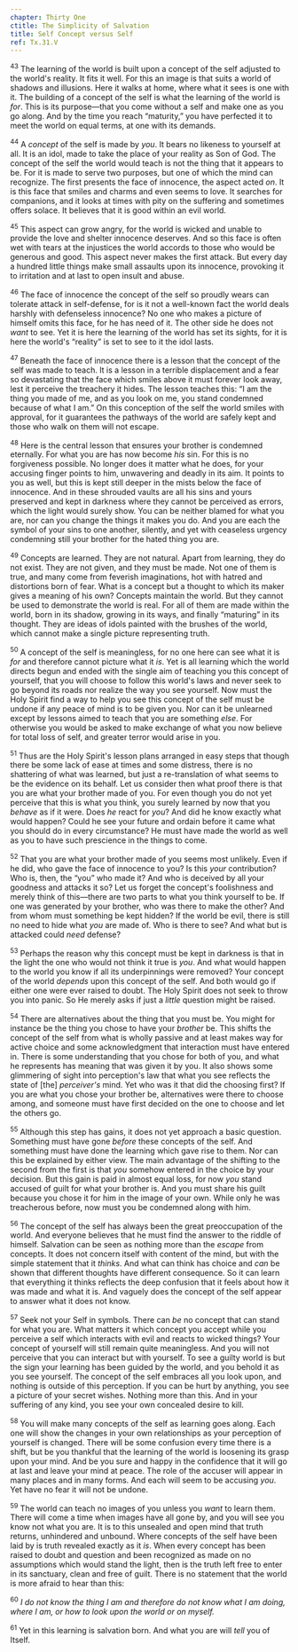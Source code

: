 ```yaml
---
chapter: Thirty One
ctitle: The Simplicity of Salvation
title: Self Concept versus Self
ref: Tx.31.V
---
```


<sup>43</sup> The learning of the world is built upon a concept of the self
adjusted to the world's reality. It fits it well. For this an image is
that suits a world of shadows and illusions. Here it walks at home,
where what it sees is one with it. The building of a concept of the self
is what the learning of the world is *for*. This is its purpose—that you
come without a self and make one as you go along. And by the time you
reach “maturity,” you have perfected it to meet the world on equal
terms, at one with its demands.

<sup>44</sup> A *concept* of the self is made by *you*. It bears no likeness to
yourself at all. It is an idol, made to take the place of your reality
as Son of God. The concept of the self the world would teach is not the
thing that it appears to be. For it is made to serve two purposes, but
one of which the mind can recognize. The first presents the face of
innocence, the aspect acted *on*. It is this face that smiles and charms
and even seems to love. It searches for companions, and it looks at
times with pity on the suffering and sometimes offers solace. It
believes that it is good within an evil world.

<sup>45</sup> This aspect can grow angry, for the world is wicked and unable to
provide the love and shelter innocence deserves. And so this face is
often wet with tears at the injustices the world accords to those who
would be generous and good. This aspect never makes the first attack.
But every day a hundred little things make small assaults upon its
innocence, provoking it to irritation and at last to open insult and
abuse.

<sup>46</sup> The face of innocence the concept of the self so proudly wears can
tolerate attack in self-defense, for is it not a well-known fact the
world deals harshly with defenseless innocence? No one who makes a
picture of himself omits this face, for he has need of it. The other
side he does not *want* to see. Yet it is here the learning of the world
has set its sights, for it is here the world's “reality” is set to see
to it the idol lasts.

<sup>47</sup> Beneath the face of innocence there is a lesson that the concept of
the self was made to teach. It is a lesson in a terrible displacement
and a fear so devastating that the face which smiles above it must
forever look away, lest it perceive the treachery it hides. The lesson
teaches this: “I am the thing you made of me, and as you look on me, you
stand condemned because of what I am.” On this conception of the self
the world smiles with approval, for it guarantees the pathways of the
world are safely kept and those who walk on them will not escape.

<sup>48</sup> Here is the central lesson that ensures your brother is condemned
eternally. For what you are has now become *his* sin. For this is no
forgiveness possible. No longer does it matter what he does, for your
accusing finger points to him, unwavering and deadly in its aim. It
points to you as well, but this is kept still deeper in the mists below
the face of innocence. And in these shrouded vaults are all his sins and
yours preserved and kept in darkness where they cannot be perceived as
errors, which the light would surely show. You can be neither blamed for
what you are, nor can you change the things it makes you do. And you are
each the symbol of your sins to one another, silently, and yet with
ceaseless urgency condemning still your brother for the hated thing you
are.

<sup>49</sup> Concepts are learned. They are not natural. Apart from learning, they
do not exist. They are not given, and they must be made. Not one of them
is true, and many come from feverish imaginations, hot with hatred and
distortions born of fear. What is a concept but a thought to which its
maker gives a meaning of his own? Concepts maintain the world. But they
cannot be used to demonstrate the world is real. For all of them are
made within the world, born in its shadow, growing in its ways, and
finally “maturing” in its thought. They are ideas of idols painted with
the brushes of the world, which cannot make a single picture
representing truth.

<sup>50</sup> A concept of the self is meaningless, for no one here can see what it
is *for* and therefore cannot picture what it *is*. Yet is all learning
which the world directs begun and ended with the single aim of teaching
you this concept of yourself, that you will choose to follow this
world's laws and never seek to go beyond its roads nor realize the way
you see yourself. Now must the Holy Spirit find a way to help you see
this concept of the self must be undone if any peace of mind is to be
given you. Nor can it be unlearned except by lessons aimed to teach that
you are something *else*. For otherwise you would be asked to make
exchange of what you now believe for total loss of self, and greater
terror would arise in you.

<sup>51</sup> Thus are the Holy Spirit's lesson plans arranged in easy steps that
though there be some lack of ease at times and some distress, there is
no shattering of what was learned, but just a re-translation of what
seems to be the evidence on its behalf. Let us consider then what proof
there is that you are what your brother made of you. For even though you
do not yet perceive that this is what you think, you surely learned by
now that you *behave* as if it were. Does *he* react for *you*? And did
he know exactly what would happen? Could he see your future and ordain
before it came what you should do in every circumstance? He must have
made the world as well as you to have such prescience in the things to
come.

<sup>52</sup> That you are what your brother made of you seems most unlikely. Even
if he did, who gave the face of innocence to you? Is this *your*
contribution? Who is, then, the “you” who made it? And who is deceived
by all your goodness and attacks it so? Let us forget the concept's
foolishness and merely think of this—there are two parts to what you
think yourself to be. If one was generated by your brother, who was
there to make the other? And from whom must something be kept hidden? If
the world be evil, there is still no need to hide what *you* are made
of. Who is there to see? And what but is attacked could *need* defense?

<sup>53</sup> Perhaps the reason why this concept must be kept in darkness is that
in the light the one who would not think it true is *you*. And what
would happen to the world you know if all its underpinnings were
removed? Your concept of the world *depends* upon this concept of the
self. And both would go if either one were ever raised to doubt. The
Holy Spirit does not seek to throw you into panic. So He merely asks if
just a *little* question might be raised.

<sup>54</sup> There are alternatives about the thing that you must be. You might
for instance be the thing you chose to have your *brother* be. This
shifts the concept of the self from what is wholly passive and at least
makes way for active choice and some acknowledgment that interaction
must have entered in. There is some understanding that you chose for
both of you, and what he represents has meaning that was given it by
you. It also shows some glimmering of sight into perception's law that
what you see reflects the state of \[the\] *perceiver's* mind. Yet who
was it that did the choosing first? If you are what you chose your
brother be, alternatives were there to choose among, and someone must
have first decided on the one to choose and let the others go.

<sup>55</sup> Although this step has gains, it does not yet approach a basic
question. Something must have gone *before* these concepts of the self.
And something must have done the learning which gave rise to them. Nor
can this be explained by either view. The main advantage of the shifting
to the second from the first is that *you* somehow entered in the choice
by your decision. But this gain is paid in almost equal loss, for now
*you* stand accused of guilt for what your brother is. And you must
share his guilt because you chose it for him in the image of your own.
While only he was treacherous before, now must you be condemned along
with him.

<sup>56</sup> The concept of the self has always been the great preoccupation of
the world. And everyone believes that he must find the answer to the
riddle of himself. Salvation can be seen as nothing more than the
*escape* from concepts. It does not concern itself with content of the
mind, but with the simple statement that it *thinks*. And what can think
has choice and *can* be shown that different thoughts have different
consequence. So it can learn that everything it thinks reflects the deep
confusion that it feels about how it was made and what it is. And
vaguely does the concept of the self appear to answer what it does not
know.

<sup>57</sup> Seek not your Self in symbols. There can *be* no concept that can
stand for what you are. What matters it which concept you accept while
you perceive a self which interacts with evil and reacts to wicked
things? Your concept of yourself will still remain quite meaningless.
And you will not perceive that you can interact but with yourself. To
see a guilty world is but the sign your learning has been guided by the
world, and you behold it as you see yourself. The concept of the self
embraces all you look upon, and nothing is outside of this perception.
If you can be hurt by anything, you see a picture of your secret wishes.
Nothing more than this. And in your suffering of any kind, you see your
own concealed desire to kill.

<sup>58</sup> You will make many concepts of the self as learning goes along. Each
one will show the changes in your own relationships as your perception
of yourself is changed. There will be some confusion every time there is
a shift, but be you thankful that the learning of the world is loosening
its grasp upon your mind. And be you sure and happy in the confidence
that it will go at last and leave your mind at peace. The role of the
accuser will appear in many places and in many forms. And each will seem
to be accusing *you*. Yet have no fear it will not be undone.

<sup>59</sup> The world can teach no images of you unless you *want* to learn them.
There will come a time when images have all gone by, and you will see
you know not what you are. It is to this unsealed and open mind that
truth returns, unhindered and unbound. Where concepts of the self have
been laid by is truth revealed exactly as it *is*. When every concept
has been raised to doubt and question and been recognized as made on no
assumptions which would stand the light, then is the truth left free to
enter in its sanctuary, clean and free of guilt. There is no statement
that the world is more afraid to hear than this:

<sup>60</sup> *I do not know the thing I am and therefore do not know what I am
doing, where I am, or how to look upon the world or on myself.*

<sup>61</sup> Yet in this learning is salvation born. And what you are will *tell*
you of Itself.

